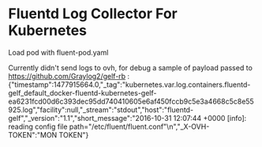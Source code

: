 # Fluentd Log Collector For Kubernetes

Load pod with fluent-pod.yaml

Currently didn't send logs to ovh, for debug a sample of payload passed to https://github.com/Graylog2/gelf-rb :
{"timestamp":1477915664.0,"_tag":"kubernetes.var.log.containers.fluentd-gelf_default_docker-fluentd-kubernetes-gelf-ea6231fcd00d6c393dec95dd740410605e6af450fccb9c5e3a4668c5c8e55925.log","facility":null,"_stream":"stdout","host":"fluentd-gelf","_version":"1.1","short_message":"2016-10-31 12:07:44 +0000 [info]: reading config file path=\"/etc/fluent/fluent.conf\"\n","_X-OVH-TOKEN":"MON TOKEN"}
